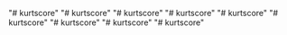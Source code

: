 "# kurtscore" 
"# kurtscore" 
"# kurtscore" 
"# kurtscore" 
"# kurtscore" 
"# kurtscore" 
"# kurtscore" 
"# kurtscore" 
"# kurtscore" 
